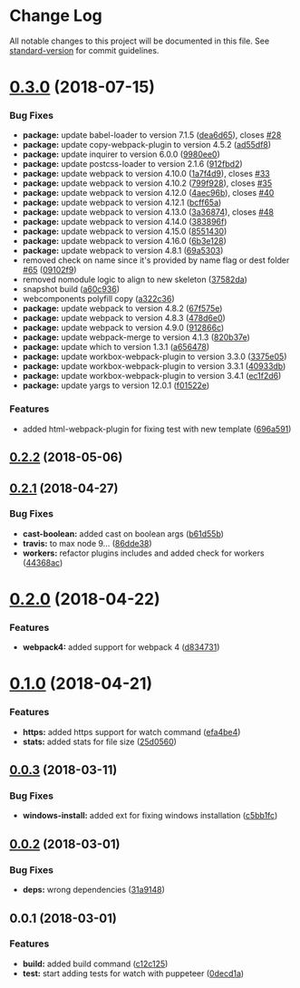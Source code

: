 # Change Log

All notable changes to this project will be documented in this file. See [standard-version](https://github.com/conventional-changelog/standard-version) for commit guidelines.

<a name="0.3.0"></a>
# [0.3.0](https://github.com/PolymerX/polymerx-cli/compare/v0.2.2...v0.3.0) (2018-07-15)


### Bug Fixes

* **package:** update babel-loader to version 7.1.5 ([dea6d65](https://github.com/PolymerX/polymerx-cli/commit/dea6d65)), closes [#28](https://github.com/PolymerX/polymerx-cli/issues/28)
* **package:** update copy-webpack-plugin to version 4.5.2 ([ad55df8](https://github.com/PolymerX/polymerx-cli/commit/ad55df8))
* **package:** update inquirer to version 6.0.0 ([9980ee0](https://github.com/PolymerX/polymerx-cli/commit/9980ee0))
* **package:** update postcss-loader to version 2.1.6 ([912fbd2](https://github.com/PolymerX/polymerx-cli/commit/912fbd2))
* **package:** update webpack to version 4.10.0 ([1a7f4d9](https://github.com/PolymerX/polymerx-cli/commit/1a7f4d9)), closes [#33](https://github.com/PolymerX/polymerx-cli/issues/33)
* **package:** update webpack to version 4.10.2 ([799f928](https://github.com/PolymerX/polymerx-cli/commit/799f928)), closes [#35](https://github.com/PolymerX/polymerx-cli/issues/35)
* **package:** update webpack to version 4.12.0 ([4aec96b](https://github.com/PolymerX/polymerx-cli/commit/4aec96b)), closes [#40](https://github.com/PolymerX/polymerx-cli/issues/40)
* **package:** update webpack to version 4.12.1 ([bcff65a](https://github.com/PolymerX/polymerx-cli/commit/bcff65a))
* **package:** update webpack to version 4.13.0 ([3a36874](https://github.com/PolymerX/polymerx-cli/commit/3a36874)), closes [#48](https://github.com/PolymerX/polymerx-cli/issues/48)
* **package:** update webpack to version 4.14.0 ([383896f](https://github.com/PolymerX/polymerx-cli/commit/383896f))
* **package:** update webpack to version 4.15.0 ([8551430](https://github.com/PolymerX/polymerx-cli/commit/8551430))
* **package:** update webpack to version 4.16.0 ([6b3e128](https://github.com/PolymerX/polymerx-cli/commit/6b3e128))
* **package:** update webpack to version 4.8.1 ([69a5303](https://github.com/PolymerX/polymerx-cli/commit/69a5303))
* removed check on name since it's provided by name flag or dest folder [#65](https://github.com/PolymerX/polymerx-cli/issues/65) ([09102f9](https://github.com/PolymerX/polymerx-cli/commit/09102f9))
* removed nomodule logic to align to new skeleton ([37582da](https://github.com/PolymerX/polymerx-cli/commit/37582da))
* snapshot build ([a60c936](https://github.com/PolymerX/polymerx-cli/commit/a60c936))
* webcomponents polyfill copy ([a322c36](https://github.com/PolymerX/polymerx-cli/commit/a322c36))
* **package:** update webpack to version 4.8.2 ([67f575e](https://github.com/PolymerX/polymerx-cli/commit/67f575e))
* **package:** update webpack to version 4.8.3 ([478d6e0](https://github.com/PolymerX/polymerx-cli/commit/478d6e0))
* **package:** update webpack to version 4.9.0 ([912866c](https://github.com/PolymerX/polymerx-cli/commit/912866c))
* **package:** update webpack-merge to version 4.1.3 ([820b37e](https://github.com/PolymerX/polymerx-cli/commit/820b37e))
* **package:** update which to version 1.3.1 ([a656478](https://github.com/PolymerX/polymerx-cli/commit/a656478))
* **package:** update workbox-webpack-plugin to version 3.3.0 ([3375e05](https://github.com/PolymerX/polymerx-cli/commit/3375e05))
* **package:** update workbox-webpack-plugin to version 3.3.1 ([40933db](https://github.com/PolymerX/polymerx-cli/commit/40933db))
* **package:** update workbox-webpack-plugin to version 3.4.1 ([ec1f2d6](https://github.com/PolymerX/polymerx-cli/commit/ec1f2d6))
* **package:** update yargs to version 12.0.1 ([f01522e](https://github.com/PolymerX/polymerx-cli/commit/f01522e))


### Features

* added html-webpack-plugin for fixing test with new template ([696a591](https://github.com/PolymerX/polymerx-cli/commit/696a591))



<a name="0.2.2"></a>
## [0.2.2](https://github.com/PolymerX/polymerx-cli/compare/v0.2.1...v0.2.2) (2018-05-06)



<a name="0.2.1"></a>
## [0.2.1](https://github.com/PolymerX/polymerx-cli/compare/v0.2.0...v0.2.1) (2018-04-27)


### Bug Fixes

* **cast-boolean:** added cast on boolean args ([b61d55b](https://github.com/PolymerX/polymerx-cli/commit/b61d55b))
* **travis:** to max node 9... ([86dde38](https://github.com/PolymerX/polymerx-cli/commit/86dde38))
* **workers:** refactor plugins includes and added check for workers ([44368ac](https://github.com/PolymerX/polymerx-cli/commit/44368ac))



<a name="0.2.0"></a>
# [0.2.0](https://github.com/PolymerX/polymerx-cli/compare/v0.1.0...v0.2.0) (2018-04-22)


### Features

* **webpack4:** added support for webpack 4 ([d834731](https://github.com/PolymerX/polymerx-cli/commit/d834731))



<a name="0.1.0"></a>
# [0.1.0](https://github.com/PolymerX/polymerx-cli/compare/v0.0.3...v0.1.0) (2018-04-21)


### Features

* **https:** added https support for watch command ([efa4be4](https://github.com/PolymerX/polymerx-cli/commit/efa4be4))
* **stats:** added stats for file size ([25d0560](https://github.com/PolymerX/polymerx-cli/commit/25d0560))



<a name="0.0.3"></a>
## [0.0.3](https://github.com/PolymerX/polymerx-cli/compare/v0.0.2...v0.0.3) (2018-03-11)


### Bug Fixes

* **windows-install:** added ext for fixing windows installation ([c5bb1fc](https://github.com/PolymerX/polymerx-cli/commit/c5bb1fc))



<a name="0.0.2"></a>
## [0.0.2](https://github.com/PolymerX/polymerx-cli/compare/v0.0.1...v0.0.2) (2018-03-01)


### Bug Fixes

* **deps:** wrong dependencies ([31a9148](https://github.com/PolymerX/polymerx-cli/commit/31a9148))



<a name="0.0.1"></a>
## 0.0.1 (2018-03-01)


### Features

* **build:** added build command ([c12c125](https://github.com/PolymerX/polymerx-cli/commit/c12c125))
* **test:** start adding tests for watch with puppeteer ([0decd1a](https://github.com/PolymerX/polymerx-cli/commit/0decd1a))
